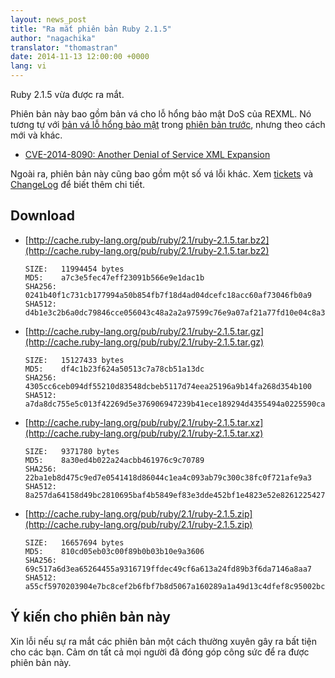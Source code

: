 ```yaml
---
layout: news_post
title: "Ra mắt phiên bản Ruby 2.1.5"
author: "nagachika"
translator: "thomastran"
date: 2014-11-13 12:00:00 +0000
lang: vi
---
```


Ruby 2.1.5 vừa được ra mắt.

Phiên bản này bao gồm bản vá cho lỗ hổng bảo mật DoS của REXML. Nó tương tự với [bản vá lỗ hổng bảo mật](https://www.ruby-lang.org/vi/news/2014/10/27/rexml-dos-cve-2014-8080/) trong [phiên bản trước](https://www.ruby-lang.org/vi/news/2014/10/27/ruby-2-1-4-released/), nhưng theo cách mới và khác.


* [CVE-2014-8090: Another Denial of Service XML Expansion](https://www.ruby-lang.org/vi/news/2014/11/13/rexml-dos-cve-2014-8090/)


Ngoài ra, phiên bản này cũng bao gồm một số vá lỗi khác.
Xem [tickets](https://bugs.ruby-lang.org/projects/ruby-21/issues?set_filter=1&amp;status_id=5)
và [ChangeLog](http://svn.ruby-lang.org/repos/ruby/tags/v2_1_5/ChangeLog)
để biết thêm chi tiết.

## Download

* [http://cache.ruby-lang.org/pub/ruby/2.1/ruby-2.1.5.tar.bz2](http://cache.ruby-lang.org/pub/ruby/2.1/ruby-2.1.5.tar.bz2)

      SIZE:   11994454 bytes
      MD5:    a7c3e5fec47eff23091b566e9e1dac1b
      SHA256: 0241b40f1c731cb177994a50b854fb7f18d4ad04dcefc18acc60af73046fb0a9
      SHA512: d4b1e3c2b6a0dc79846cce056043c48a2a2a97599c76e9a07af21a77fd10e04c8a34f3a60b6975181bff17b2c452af874fa073ad029549f3203e59095ab70196

* [http://cache.ruby-lang.org/pub/ruby/2.1/ruby-2.1.5.tar.gz](http://cache.ruby-lang.org/pub/ruby/2.1/ruby-2.1.5.tar.gz)

      SIZE:   15127433 bytes
      MD5:    df4c1b23f624a50513c7a78cb51a13dc
      SHA256: 4305cc6ceb094df55210d83548dcbeb5117d74eea25196a9b14fa268d354b100
      SHA512: a7da8dc755e5c013f42269d5e376906947239b41ece189294d4355494a0225590ca73b85261ddd60292934a8c432231c2308ecfa137ed9e347e68a2c1fc866c8

* [http://cache.ruby-lang.org/pub/ruby/2.1/ruby-2.1.5.tar.xz](http://cache.ruby-lang.org/pub/ruby/2.1/ruby-2.1.5.tar.xz)

      SIZE:   9371780 bytes
      MD5:    8a30ed4b022a24acbb461976c9c70789
      SHA256: 22ba1eb8d475c9ed7e0541418d86044c1ea4c093ab79c300c38fc0f721afe9a3
      SHA512: 8a257da64158d49bc2810695baf4b5849ef83e3dde452bf1e4823e52e8261225427d729fce2fb4e9b53d6d17ca9c96d491f242535c2f963738b74f90944e2a0b

* [http://cache.ruby-lang.org/pub/ruby/2.1/ruby-2.1.5.zip](http://cache.ruby-lang.org/pub/ruby/2.1/ruby-2.1.5.zip)

      SIZE:   16657694 bytes
      MD5:    810cd05eb03c00f89b0b03b10e9a3606
      SHA256: 69c517a6d3ea65264455a9316719ffdec49cf6a613a24fd89b3f6da7146a8aa7
      SHA512: a55cf5970203904e7bc8cef2b6fbf7b8d5067a160289a1a49d13c4dfef8c95002bcdf697f5d04d420ef663efad5ee80d5a9e4e7445c4db9a02f9cbc9e4b8444e

## Ý kiến cho phiên bản này
Xin lỗi nếu sự ra mắt các phiên bản một cách thường xuyên gây ra bất tiện cho các bạn.
Cảm ơn tất cả mọi người đã đóng góp công sức để ra được phiên bản này.  